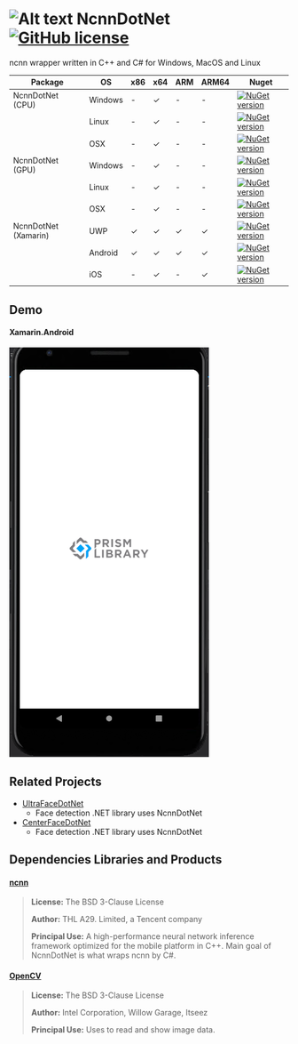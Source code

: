 # ![Alt text](nuget/nn48.png "NcnnDotNet") NcnnDotNet [![GitHub license](https://img.shields.io/github/license/mashape/apistatus.svg)]()

ncnn wrapper written in C++ and C# for Windows, MacOS and Linux

|Package|OS|x86|x64|ARM|ARM64|Nuget|
|---|---|---|---|---|---|---|
|NcnnDotNet (CPU)|Windows|-|✓|-|-|[![NuGet version](https://img.shields.io/nuget/v/NcnnDotNet.svg)](https://www.nuget.org/packages/NcnnDotNet)|
||Linux|-|✓|-|-|[![NuGet version](https://img.shields.io/nuget/v/NcnnDotNet.svg)](https://www.nuget.org/packages/NcnnDotNet)|
||OSX|-|✓|-|-|[![NuGet version](https://img.shields.io/nuget/v/NcnnDotNet.svg)](https://www.nuget.org/packages/NcnnDotNet)|
|NcnnDotNet (GPU)|Windows|-|✓|-|-|[![NuGet version](https://img.shields.io/nuget/v/NcnnDotNet.GPU.svg)](https://www.nuget.org/packages/NcnnDotNet.GPU)|
||Linux|-|✓|-|-|[![NuGet version](https://img.shields.io/nuget/v/NcnnDotNet.GPU.svg)](https://www.nuget.org/packages/NcnnDotNet.GPU)|
||OSX|-|✓|-|-|[![NuGet version](https://img.shields.io/nuget/v/NcnnDotNet.GPU.svg)](https://www.nuget.org/packages/NcnnDotNet.GPU)|
|NcnnDotNet (Xamarin)|UWP|✓|✓|✓|✓|[![NuGet version](https://img.shields.io/nuget/v/NcnnDotNet.Xamarin.svg)](https://www.nuget.org/packages/NcnnDotNet.Xamarin)|
||Android|✓|✓|✓|✓|[![NuGet version](https://img.shields.io/nuget/v/NcnnDotNet.Xamarin.svg)](https://www.nuget.org/packages/NcnnDotNet.Xamarin)|
||iOS|-|✓|-|✓|[![NuGet version](https://img.shields.io/nuget/v/NcnnDotNet.Xamarin.svg)](https://www.nuget.org/packages/NcnnDotNet.Xamarin)|

## Demo

#### Xamarin.Android

<img src="examples\Xamarin\YoloV3\images\android.webp" />

## Related Projects

- [UltraFaceDotNet](https://github.com/takuya-takeuchi/UltraFaceDotNet)
  - Face detection .NET library uses NcnnDotNet
- [CenterFaceDotNet](https://github.com/takuya-takeuchi/CenterFaceDotNet)
  - Face detection .NET library uses NcnnDotNet
 
## Dependencies Libraries and Products

#### [ncnn](https://github.com/Tencent/ncnn/)

> **License:** The BSD 3-Clause License
>
> **Author:** THL A29. Limited, a Tencent company
> 
> **Principal Use:** A high-performance neural network inference framework optimized for the mobile platform in C++. Main goal of NcnnDotNet is what wraps ncnn by C#.

#### [OpenCV](https://opencv.org/)

> **License:** The BSD 3-Clause License
>
> **Author:** Intel Corporation, Willow Garage, Itseez
> 
> **Principal Use:** Uses to read and show image data.